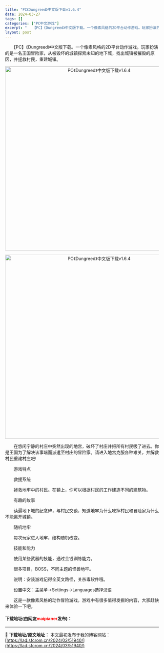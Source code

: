 ```yaml
---
title: "PC《Dungreed》中文版下载v1.6.4"
date: 2024-03-27
tags: []
categories: ["PC中文游戏"]
excerpt: "　　【PC】《Dungreed》中文版下载。一个像素风格的2D平台动作游戏。玩家扮演的是一名王国冒险家，从被毁坏的城镇探索未知的地下城，找出城镇被摧毁的原因，并拯救村民，重建城镇。 　　在悠闲宁静的村庄中突然出现的地宫，破坏了村庄并把所有村民吸了进去。你是王国为了解决该事端而派遣至村庄的冒险家。请进&hellip;"
layout: post
---
```


 <p>　　【PC】《Dungreed》中文版下载。一个像素风格的2D平台动作游戏。玩家扮演的是一名王国冒险家，从被毁坏的城镇探索未知的地下城，找出城镇被摧毁的原因，并拯救村民，重建城镇。</p> <p align="center"><img align="" border="0" src="https://lad.sfcrom.cn/wp-content/uploads/2024/03/20240327_66039a5e85925.webp" width="600" alt="PC《Dungreed》中文版下载v1.6.4" /></p> <p align="center"><img align="" border="0" src="https://lad.sfcrom.cn/wp-content/uploads/2024/03/20240327_66039a5ee7ed4.webp" width="600" alt="PC《Dungreed》中文版下载v1.6.4" /></p> <p>　　在悠闲宁静的村庄中突然出现的地宫，破坏了村庄并把所有村民吸了进去。你是王国为了解决该事端而派遣至村庄的冒险家。请进入地宫克服各种难关，并解救村民重建村庄吧!</p> <p>　　游戏特点</p> <p>　　救援系统</p> <p>　　拯救地牢中的村民。在镇上，你可以根据村民的工作建造不同的建筑物。</p> <p>　　有趣的故事</p> <p>　　读遍地下城的纪念碑，与村民交谈，知道地牢为什么吃掉村民和冒险家为什么不能离开城镇。</p> <p>　　随机地牢</p> <p>　　每次玩家进入地牢，结构随机改变。</p> <p>　　技能和能力</p> <p>　　使用某些武器的技能，通过金钱训练能力。</p> <p>　　很多项目，BOSS，不同主题的怪兽地牢。</p> <p>　　说明：安装游戏记得全英文路径，关杀毒软件哦。</p> <p>　　设置中文：主菜单-&gt;Settings-&gt;Languages选择汉语</p> <p>　　这是一款像素风格的动作冒险游戏，游戏中有很多值得发掘的内容，大家赶快来体验一下吧。</p> <p><h4>下载地址(由网友<font color="red">maipianer</font>发布)：</h4></p> 

---
📖 **下载地址/原文地址：** 本文最初发布于我的博客网站：[https://lad.sfcrom.cn/2024/03/51940/](https://lad.sfcrom.cn/2024/03/51940/)
